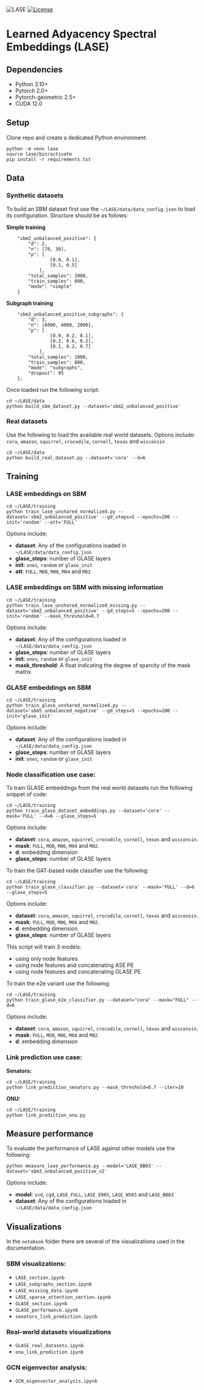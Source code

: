 ![LASE](docs/imgs/graph_networks.png)
[![License](https://img.shields.io/github/license/sofiperez91/LASE)](LICENSE)

# Learned Adyacency Spectral Embeddings (LASE)

## Dependencies
- Python 3.10+
- Pytorch 2.0+
- Pytorch-geometric 2.5+
- CUDA 12.0 

## Setup
Clone repo and create a dedicated Python environment:
```
python -m venv lase
source lase/bin/activate
pip install -r requirements.txt
```

## Data
### Synthetic datasets
To build an SBM dataset first use the `~/LASE/data/data_config.json` to load its configuration. Structure should be as follows:

**Simple training**
```
    "sbm2_unbalanced_positive": {
        "d": 2,
        "n": [70, 30],
        "p": [
                [0.9, 0.1],
                [0.1, 0.5]
            ],
        "total_samples": 1000,
        "train_samples": 800,
        "mode": "simple"
    }
```
**Subgraph training**
```
    "sbm3_unbalanced_positive_subgraphs": {
        "d": 3,
        "n": [6000, 4000, 2000],
        "p": [
                [0.9, 0.2, 0.1],
                [0.2, 0.6, 0.2],
                [0.1, 0.2, 0.7]
            ],
        "total_samples": 1000, 
        "train_samples": 800,
        "mode": "subgraphs",
        "dropout": 95
    },
```
Once loaded run the following script:

```
cd ~/LASE/data
python build_sbm_dataset.py --dataset='sbm2_unbalanced_positive'
```

### Real datasets
Use the following to load the available real world datasets. Options include: `cora`, `amazon`, `squirrel`, `crocodile`, `cornell`, `texas` and `wisconsin`

```
cd ~/LASE/data
python build_real_dataset.py --dataset='cora' --d=6
```

## Training 

### LASE embeddings on SBM

```
cd ~/LASE/training
python train_lase_unshared_normalized.py --dataset='sbm2_unbalanced_positive' --gd_steps=5 --epochs=200 --init='random' --att='FULL'
```

Options include:
- **dataset**: Any of the configurations loaded in `~/LASE/data/data_config.json`
- **glase_steps**: number of GLASE layers
- **init**: `ones`, `random` or `glase_init`
- **att**: `FULL`, `MO8`, `M06`, `M04` and `M02`

### LASE embeddings on SBM with missing information

```
cd ~/LASE/training
python train_lase_unshared_normalized_missing.py --dataset='sbm2_unbalanced_positive' --gd_steps=5 --epochs=200 --init='random' --mask_threshold=0.7
```

Options include:
- **dataset**: Any of the configurations loaded in `~/LASE/data/data_config.json`
- **glase_steps**: number of GLASE layers
- **init**: `ones`, `random` or `glase_init`
- **mask_threshold**: A float indicating the degree of sparcity of the mask matrix


### GLASE embeddings on SBM


```
cd ~/LASE/training
python train_glase_unshared_normalized.py --dataset='sbm5_unbalanced_negative' --gd_steps=5 --epochs=200 --init='glase_init'
```

Options include:
- **dataset**: Any of the configurations loaded in `~/LASE/data/data_config.json`
- **glase_steps**: number of GLASE layers
- **init**: `ones`, `random` or `glase_init`



### Node classification use case:

To train GLASE embeddings from the real world datasets run the following snippet of code:
```
cd ~/LASE/training
python train_glase_dataset_embeddings.py --dataset='cora' --mask='FULL' --d=6 --glase_steps=5
```

Options include:
- **dataset**: `cora`, `amazon`, `squirrel`, `crocodile`, `cornell`, `texas` and `wisconsin`.
- **mask**: `FULL`, `MO8`, `M06`, `M04` and `M02`.
- **d**: embedding dimension
- **glase_steps**: number of GLASE layers

To train the GAT-based node classifier use the following:

```
cd ~/LASE/training
python train_glase_classifier.py --dataset='cora' --mask='FULL' --d=6 --glase_steps=5
```

Options include:
- **dataset**: `cora`, `amazon`, `squirrel`, `crocodile`, `cornell`, `texas` and `wisconsin`.
- **mask**: `FULL`, `MO8`, `M06`, `M04` and `M02`.
- **d**: embedding dimension
- **glase_steps**: number of GLASE layers

This script will train 3 models:
- using only node features
- using node features and concatenating ASE PE
- using node features and concatenating GLASE PE


To train the e2e variant use the following:

```
cd ~/LASE/training
python train_glase_e2e_classifier.py --dataset="cora" --mask="FULL" --d=6
```
Options include:
- **dataset**: `cora`, `amazon`, `squirrel`, `crocodile`, `cornell`, `texas` and `wisconsin`.
- **mask**: `FULL`, `MO8`, `M06`, `M04` and `M02`.
- **d**: embedding dimension


### Link prediction use case:

**Senators:**
```
cd ~/LASE/training
python link_prediction_senators.py --mask_threshold=0.7 --iter=10
```

**ONU:**
```
cd ~/LASE/training
python link_prediction_onu.py
```


## Measure performance
To evaluate the performance of LASE against other models use the following:

```
python measure_lase_performance.py --model='LASE_BB03' --dataset='sbm3_unbalanced_positive_v2'
```

Options include:
- **model**: `svd`, `cgd`, `LASE_FULL`, `LASE_ER05`, `LASE_WS03` and `LASE_BB03`
- **dataset**: Any of the configurations loaded in `~/LASE/data/data_config.json`

## Visualizations
In the `notebook` folder there are several of the visualizations used in the documentation. 

### SBM visualizations:
- `LASE_section.ipynb`
- `LASE_subgraphs_section.ipynb`
- `LASE_missing_data.ipynb`
- `LASE_sparse_attention_section.ipynb`
- `GLASE_section.ipynb`
- `GLASE_performance.ipynb`
- `senators_link_prediction.ipynb`

### Real-world datasets visualizations
- `GLASE_real_datasets.ipynb`
- `onu_link_prediction.ipynb`

### GCN eigenvector analysis:
- `GCN_eigenvector_analysis.ipynb`